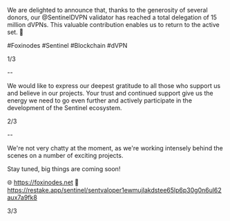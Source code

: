 We are delighted to announce that, thanks to the generosity of several donors, our @SentinelDVPN validator has reached a total delegation of 15 million dVPNs. This valuable contribution enables us to return to the active set. 🚀

#Foxinodes #Sentinel #Blockchain #dVPN

1/3

--

We would like to express our deepest gratitude to all those who support us and believe in our projects. Your trust and continued support give us the energy we need to go even further and actively participate in the development of the Sentinel ecosystem.

2/3

--

We're not very chatty at the moment, as we're working intensely behind the scenes on a number of exciting projects.

Stay tuned, big things are coming soon!

🌐 https://foxinodes.net
🔗 https://restake.app/sentinel/sentvaloper1ewmujlakdstee65lp6p30g0n6ul62aux7a9fk8

3/3
